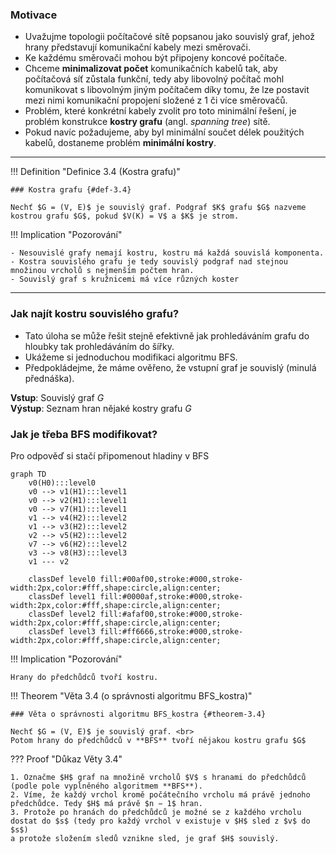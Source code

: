 ### Motivace

- Uvažujme topologii počítačové sítě popsanou jako souvislý graf, jehož hrany představují komunikační kabely mezi směrovači.
- Ke každému směrovači mohou být připojeny koncové počítače.
- Chceme **minimalizovat počet** komunikačních kabelů tak, aby počítačová síť zůstala funkční, tedy aby libovolný počítač mohl 
komunikovat s libovolným jiným počítačem díky tomu, že lze postavit mezi nimi komunikační propojení složené z 1 či více směrovačů.
- Problém, které konkrétní kabely zvolit pro toto minimální řešení, je problém konstrukce **kostry grafu** (angl. *spanning tree*) sítě.
- Pokud navíc požadujeme, aby byl minimální součet délek použitých kabelů, dostaneme problém **minimální kostry**.

---

<a id="def-3.4"></a>
!!! Definition "Definice 3.4 (Kostra grafu)"

    ### Kostra grafu {#def-3.4}

    Nechť $G = (V, E)$ je souvislý graf. Podgraf $K$ grafu $G$ nazveme kostrou grafu $G$, pokud $V(K) = V$ a $K$ je strom.

!!! Implication "Pozorování"

    - Nesouvislé grafy nemají kostru, kostru má každá souvislá komponenta.
    - Kostra souvislého grafu je tedy souvislý podgraf nad stejnou množinou vrcholů s nejmenším počtem hran.
    - Souvislý graf s kružnicemi má více různých koster


---

### Jak najít kostru souvislého grafu?

- Tato úloha se může řešit stejně efektivně jak prohledáváním grafu do hloubky tak prohledáváním do šířky.
- Ukážeme si jednoduchou modifikaci algoritmu BFS.
- Předpokládejme, že máme ověřeno, že vstupní graf je souvislý (minulá přednáška).

**Vstup**: Souvislý graf $G$ <br>
**Výstup**: Seznam hran nějaké kostry grafu $G$

### Jak je třeba BFS modifikovat?

Pro odpověď si stačí připomenout hladiny v BFS

```mermaid
graph TD
    v0(H0):::level0
    v0 --> v1(H1):::level1
    v0 --> v2(H1):::level1
    v0 --> v7(H1):::level1
    v1 --> v4(H2):::level2
    v1 --> v3(H2):::level2
    v2 --> v5(H2):::level2
    v7 --> v6(H2):::level2
    v3 --> v8(H3):::level3
    v1 --- v2

    classDef level0 fill:#00af00,stroke:#000,stroke-width:2px,color:#fff,shape:circle,align:center;
    classDef level1 fill:#0000af,stroke:#000,stroke-width:2px,color:#fff,shape:circle,align:center;
    classDef level2 fill:#afaf00,stroke:#000,stroke-width:2px,color:#fff,shape:circle,align:center;
    classDef level3 fill:#ff6666,stroke:#000,stroke-width:2px,color:#fff,shape:circle,align:center;
```

!!! Implication "Pozorování"

    Hrany do předchůdců tvoří kostru.

<a id="theorem-3.4"></a>
!!! Theorem "Věta 3.4 (o správnosti algoritmu BFS_kostra)"

    ### Věta o správnosti algoritmu BFS_kostra {#theorem-3.4}

    Nechť $G = (V, E)$ je souvislý graf. <br>
    Potom hrany do předchůdců v **BFS** tvoří nějakou kostru grafu $G$

??? Proof "Důkaz Věty 3.4"

    1. Označme $H$ graf na množině vrcholů $V$ s hranami do předchůdců (podle pole vyplněného algoritmem **BFS**).
    2. Víme, že každý vrchol kromě počátečního vrcholu má právě jednoho předchůdce. Tedy $H$ má právě $n − 1$ hran.
    3. Protože po hranách do předchůdců je možné se z každého vrcholu dostat do $s$ (tedy pro každý vrchol v existuje v $H$ sled z $v$ do $s$)
    a protože složením sledů vznikne sled, je graf $H$ souvislý.

    

